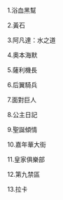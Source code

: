 1.浴血黑幫

2.黃石

3.阿凡達：水之道

4.奧本海默

5.薩利機長

6.后翼騎兵

7.面對巨人

8.公主日記

9.聖誕傾情

10.嘉年華大街

11.皇家俱樂部

12.第九禁區

13.拉卡
